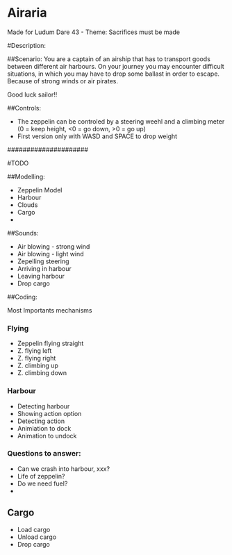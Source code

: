 # Airaria
Made for Ludum Dare 43 - Theme: Sacrifices must be made



#Description:

##Scenario:
You are a captain of an airship that has to transport goods between different air harbours. On your journey you may encounter difficult situations, in which you may have to drop some ballast in order to escape. Because of strong winds or air pirates.

Good luck sailor!!


##Controls:

* The zeppelin can be controled by a steering weehl and a climbing meter (0 = keep height, <0 = go down, >0 = go up)
* First version only with WASD and SPACE to drop weight



#####################

#TODO



##Modelling:

* Zeppelin Model
* Harbour
* Clouds
* Cargo
* 


##Sounds:

* Air blowing - strong wind
* Air blowing - light wind
* Zepelling steering
* Arriving in harbour
* Leaving harbour 
* Drop cargo


##Coding:

Most Importants mechanisms

### Flying
* Zeppelin flying straight
* Z. flying left
* Z. flying right
* Z. climbing up
* Z. climbing down

### Harbour
* Detecting harbour
* Showing action option
* Detecting action
* Animiation to dock
* Animation to undock

### Questions to answer:
* Can we crash into harbour, xxx?
* Life of zeppelin?
* Do we need fuel?
* 

## Cargo
* Load cargo
* Unload cargo
* Drop cargo

